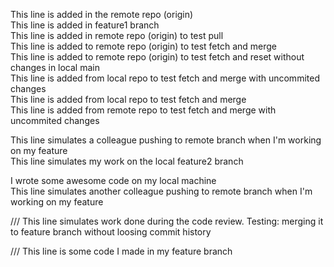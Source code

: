 This line is added in the remote repo (origin) <br/>
This line is added in feature1 branch <br/>
This line is added in remote repo (origin) to test pull <br/>
This line is added to remote repo (origin) to test fetch and merge <br/>
This line is added to remote repo (origin) to test fetch and reset without changes in local main<br/>
This line is added from local repo to test fetch and merge with uncommited changes <br/>
This line is added from local repo to test fetch and merge <br/>
This line is added from remote repo to test fetch and merge with uncommited changes <br/>

This line simulates a colleague pushing to remote branch when I'm working on my feature <br/>
This line simulates my work on the local feature2 branch <br/>

I wrote some awesome code on my local machine<br/>
This line simulates another colleague pushing to remote branch when I'm working on my feature <br/>

/// 
This line simulates work done during the code review. Testing: merging it to feature branch without loosing commit history

///
This line is some code I made in my feature branch